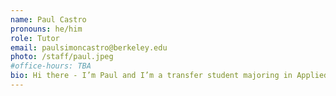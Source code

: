 ```yaml
---
name: Paul Castro
pronouns: he/him
role: Tutor
email: paulsimoncastro@berkeley.edu
photo: /staff/paul.jpeg
#office-hours: TBA
bio: Hi there - I’m Paul and I’m a transfer student majoring in Applied Math. I like playing Pokémon, listening to Spanish music, and learning about science-based tools for everyday life. Summer is here which means more sunny skies and more opportunities to get that morning sunlight to help maintain a healthy circadian rhythm! ☀️
---
```

